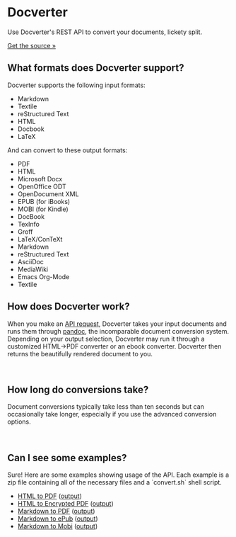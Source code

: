 <!-- --- title: Learn More about Converting Documents with Docverter -->

<div class="hero-unit hero-small">
  <h1>Docverter</h1>
  <p>Use Docverter's REST API to convert your documents, lickety split.</p>
  <p>
    <a class="btn btn-large btn-success" href="https://github.com/docverter/docverter">Get the source &raquo;</a>
  </p>
</div>

<div class="row">
  <div class="span6">
    <h2>What formats does Docverter support?</h2>
    <p>Docverter supports the following input formats:</p>
    <ul>
      <li>Markdown</li>
      <li>Textile</li>
      <li>reStructured Text</li>
      <li>HTML</li>
      <li>Docbook</li>
      <li>LaTeX</li>
    </ul>
    <p>And can convert to these output formats:</p>
    <ul>
      <li>PDF</li>
      <li>HTML</li>
      <li>Microsoft Docx</li>
      <li>OpenOffice ODT</li>
      <li>OpenDocument XML</li>
      <li>EPUB (for iBooks)</li>
      <li>MOBI (for Kindle)</li>
      <li>DocBook</li>
      <li>TexInfo</li>
      <li>Groff</li>
      <li>LaTeX/ConTeXt</li>
      <li>Markdown</li>
      <li>reStructured Text</li>
      <li>AsciiDoc</li>
      <li>MediaWiki</li>
      <li>Emacs Org-Mode</li>
      <li>Textile</li>
    </ul>
  </div>

  <div class="span6">
    <h2>How does Docverter work?</h2>
    <p>When you make an <a href="/api.html">API request</a>, Docverter takes your input documents
      and runs them through <a href="http://johnmacfarlane.net/pandoc/">pandoc</a>, the incomparable document conversion system. Depending on your
      output selection, Docverter may run it through a customized HTML->PDF converter or an ebook
      converter. Docverter then returns the beautifully rendered document to you.</p>
    <br>
    <h2>How long do conversions take?</h2>
    <p>Document conversions typically take less than ten seconds but can occasionally take longer,
      especially if you use the advanced conversion options.</p>
    <br>
    <h2>Can I see some examples?</h2>
    <p>Sure! Here are some examples showing usage of the API. Each example is a zip file containing all of the necessary files and a `convert.sh` shell script.
      <ul>
        <li><a href="/examples/html_to_pdf.zip">HTML to PDF</a> (<a href="/examples/html_to_pdf.pdf">output</a>)</li>
        <li><a href="/examples/html_to_encrypted_pdf.zip">HTML to Encrypted PDF</a> (<a href="/examples/html_to_encrypted_pdf.pdf">output</a>)</li>
        <li><a href="/examples/markdown_to_pdf.zip">Markdown to PDF</a> (<a href="/examples/markdown_to_pdf.pdf">output</a>)</li>
        <li><a href="/examples/markdown_to_epub.zip">Markdown to ePub</a> (<a href="/examples/markdown_to_epub.epub">output</a>)</li>
        <li><a href="/examples/markdown_to_mobi.zip">Markdown to Mobi</a> (<a href="/examples/markdown_to_mobi.mobi">output</a>)</li>
      </ul>
    </p>
  </div>
</div>

